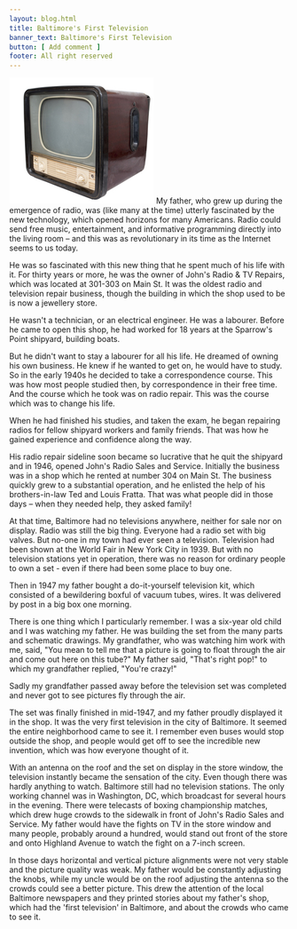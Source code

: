 ```yaml
---
layout: blog.html
title: Baltimore's First Television
banner_text: Baltimore's First Television
button: [ Add comment ]
footer: All right reserved
---
```


![](../../assets/images/blog-image-baltimore.jpg)
My father, who grew up during the emergence of radio, was (like many at the time) utterly fascinated by the new technology, which opened horizons for many Americans. Radio could send free music, entertainment, and informative programming directly into the living room – and this was as revolutionary in its time as the Internet seems to us today.

He was so fascinated with this new thing that he spent much of his life with it. For thirty years or more, he was the owner of John's Radio & TV Repairs, which was located at 301-303 on Main St. It was the oldest radio and television repair business, though the building in which the shop used to be is now a jewellery store.

He wasn't a technician, or an electrical engineer. He was a labourer. Before he came to open this shop, he had worked for 18 years at the Sparrow's Point shipyard, building boats.

But he didn't want to stay a labourer for all his life. He dreamed of owning his own business. He knew if he wanted to get on, he would have to study. So in the early 1940s he decided to take a correspondence course. This was how most people studied then, by correspondence in their free time. And the course which he took was on radio repair. This was the course which was to change his life.

When he had finished his studies, and taken the exam, he began repairing radios for fellow shipyard workers and family friends. That was how he gained experience and confidence along the way.

His radio repair sideline soon became so lucrative that he quit the shipyard and in 1946, opened John's Radio Sales and Service. Initially the business was in a shop which he rented at number 304 on Main St. The business quickly grew to a substantial operation, and he enlisted the help of his brothers-in-law Ted and Louis Fratta. That was what people did in those days – when they needed help, they asked family!

At that time, Baltimore had no televisions anywhere, neither for sale nor on display. Radio was still the big thing. Everyone had a radio set with big valves. But no-one in my town had ever seen a television. Television had been shown at the World Fair in New York City in 1939\. But with no television stations yet in operation, there was no reason for ordinary people to own a set - even if there had been some place to buy one.

Then in 1947 my father bought a do-it-yourself television kit, which consisted of a bewildering boxful of vacuum tubes, wires. It was delivered by post in a big box one morning.

There is one thing which I particularly remember. I was a six-year old child and I was watching my father. He was building the set from the many parts and schematic drawings. My grandfather, who was watching him work with me, said, "You mean to tell me that a picture is going to float through the air and come out here on this tube?" My father said, "That's right pop!" to which my grandfather replied, "You're crazy!"

Sadly my grandfather passed away before the television set was completed and never got to see pictures fly through the air.

The set was finally finished in mid-1947, and my father proudly displayed it in the shop. It was the very first television in the city of Baltimore. It seemed the entire neighborhood came to see it. I remember even buses would stop outside the shop, and people would get off to see the incredible new invention, which was how everyone thought of it.

With an antenna on the roof and the set on display in the store window, the television instantly became the sensation of the city. Even though there was hardly anything to watch. Baltimore still had no television stations. The only working channel was in Washington, DC, which broadcast for several hours in the evening. There were telecasts of boxing championship matches, which drew huge crowds to the sidewalk in front of John's Radio Sales and Service. My father would have the fights on TV in the store window and many people, probably around a hundred, would stand out front of the store and onto Highland Avenue to watch the fight on a 7-inch screen.

In those days horizontal and vertical picture alignments were not very stable and the picture quality was weak. My father would be constantly adjusting the knobs, while my uncle would be on the roof adjusting the antenna so the crowds could see a better picture. This drew the attention of the local Baltimore newspapers and they printed stories about my father's shop, which had the 'first television' in Baltimore, and about the crowds who came to see it.
